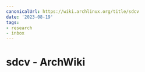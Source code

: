 ```yaml
---
canonicalUrl: https://wiki.archlinux.org/title/sdcv
date: '2023-08-19'
tags:
- research
- inbox
---
```


# sdcv - ArchWiki